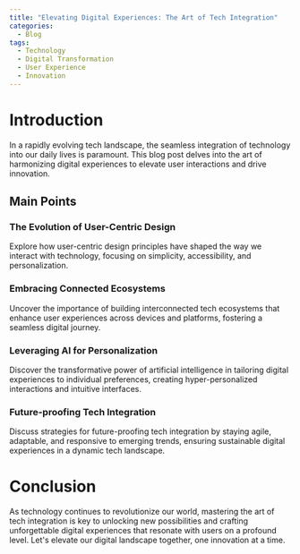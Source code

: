 ```yaml
---
title: "Elevating Digital Experiences: The Art of Tech Integration"
categories:
  - Blog
tags:
  - Technology
  - Digital Transformation
  - User Experience
  - Innovation
---
```


# Introduction
In a rapidly evolving tech landscape, the seamless integration of technology into our daily lives is paramount. This blog post delves into the art of harmonizing digital experiences to elevate user interactions and drive innovation.

## Main Points
### The Evolution of User-Centric Design
Explore how user-centric design principles have shaped the way we interact with technology, focusing on simplicity, accessibility, and personalization.

### Embracing Connected Ecosystems
Uncover the importance of building interconnected tech ecosystems that enhance user experiences across devices and platforms, fostering a seamless digital journey.

### Leveraging AI for Personalization
Discover the transformative power of artificial intelligence in tailoring digital experiences to individual preferences, creating hyper-personalized interactions and intuitive interfaces.

### Future-proofing Tech Integration
Discuss strategies for future-proofing tech integration by staying agile, adaptable, and responsive to emerging trends, ensuring sustainable digital experiences in a dynamic tech landscape.

# Conclusion
As technology continues to revolutionize our world, mastering the art of tech integration is key to unlocking new possibilities and crafting unforgettable digital experiences that resonate with users on a profound level. Let's elevate our digital landscape together, one innovation at a time.